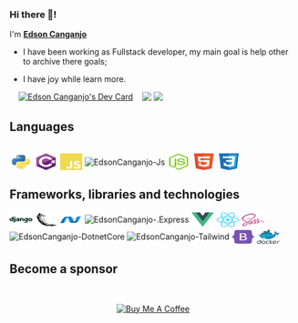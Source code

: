 ### Hi there 👋!

I'm [**Edson Canganjo** ](https://edsoncanganjo.cf/)

- I have been working as Fullstack developer, my main goal is help other to archive there goals;
- I have joy while learn more.

  <a href="https://github.com/edsoncanganjo">

 <div style="display: flex; gap: 1rem">
    <a href="https://app.daily.dev/edsoncanganjo"><img src="https://api.daily.dev/devcards/9a4341df6d1748e4adde16509270f229.png?r=bom" width="200" alt="Edson Canganjo's Dev Card"/></a>
    <div display: block>
        <img height="180em" src="https://github-readme-stats.vercel.app/api/?username=edsoncanganjo&show_icons=true&theme=onedark&include_all_commits=true&count_private=true" /> 
        <img height="180em" src="https://github-readme-stats.vercel.app/api/top-langs/?username=edsoncanganjo&layout=compact&langs_count=100&theme=dark" /> 
    </div>
</div>

<h2>Languages</h2>
<div style="display: inline_block"><br>
  <img align="center" alt="EdsonCanganjo-Python" height="30" width="40" src="https://raw.githubusercontent.com/devicons/devicon/master/icons/python/python-original.svg">
  <img align="center" alt="EdsonCanganjo-Csharp" height="30" width="40" src="https://raw.githubusercontent.com/devicons/devicon/master/icons/csharp/csharp-original.svg">
  <img align="center" alt="EdsonCanganjo-Js" height="30" width="40" src="https://raw.githubusercontent.com/devicons/devicon/master/icons/javascript/javascript-plain.svg">
 <img align="center" alt="EdsonCanganjo-Js" height="30" width="40" src="https://cdn.jsdelivr.net/gh/devicons/devicon/icons/typescript/typescript-original.svg" />
  <img align="center" alt="EdsonCanganjo-NodeJs" height="30" width="40" src="https://raw.githubusercontent.com/devicons/devicon/master/icons/nodejs/nodejs-original.svg">
  <img align="center" alt="EdsonCanganjo-HTML" height="30" width="40" src="https://raw.githubusercontent.com/devicons/devicon/master/icons/html5/html5-original.svg">
  <img align="center" alt="EdsonCanganjo-CSS" height="30" width="40" src="https://raw.githubusercontent.com/devicons/devicon/master/icons/css3/css3-original.svg">
</div>

<h2>Frameworks, libraries and technologies</h2>
<div>
  <img align="center" alt="EdsonCanganjo-Django" height="30" width="40" src="https://raw.githubusercontent.com/devicons/devicon/master/icons/django/django-plain-wordmark.svg">
  <img align="center" alt="EdsonCanganjo-Flask" height="30" width="40" src="https://raw.githubusercontent.com/devicons/devicon/master/icons/flask/flask-original.svg">
  <img align="center" alt="EdsonCanganjo-.NET" height="30" width="40" src="https://raw.githubusercontent.com/devicons/devicon/master/icons/dot-net/dot-net-original.svg">
  <img align="center" alt="EdsonCanganjo-.Express" height="30" width="40" src="https://cdn.jsdelivr.net/gh/devicons/devicon/icons/express/express-original-wordmark.svg" />
  <img align="center" alt="EdsonCanganjo-Vuejs" height="30" width="40" src="https://raw.githubusercontent.com/devicons/devicon/master/icons/vuejs/vuejs-original.svg">
  <img align="center" alt="EdsonCanganjo-React" height="30" width="40" src="https://raw.githubusercontent.com/devicons/devicon/master/icons/react/react-original.svg">
  <img align="center" alt="EdsonCanganjo-Sass" height="30" width="40" src="https://raw.githubusercontent.com/devicons/devicon/master/icons/sass/sass-original.svg">
  <img align="center" alt="EdsonCanganjo-DotnetCore" height="30" width="40" src="https://cdn.jsdelivr.net/gh/devicons/devicon/icons/dotnetcore/dotnetcore-original.svg" />
  <img align="center" alt="EdsonCanganjo-Tailwind" height="30" width="40" src="https://cdn.jsdelivr.net/gh/devicons/devicon/icons/tailwindcss/tailwindcss-plain.svg" />
  <img align="center" alt="EdsonCanganjo-Bootstrap" height="30" width="40" src="https://raw.githubusercontent.com/devicons/devicon/master/icons/bootstrap/bootstrap-plain.svg">
  <img align="center" alt="EdsonCanganjo-Docker" height="30" width="40" src="https://raw.githubusercontent.com/devicons/devicon/master/icons/docker/docker-original-wordmark.svg">
</div>
 
 <h2>Become a sponsor</h2>
 <div style="display: inline_block"><br>
   <p align="center">
    <a href="https://www.buymeacoffee.com/edsoncanganjo" target="_blank">
      <img src="https://cdn.buymeacoffee.com/buttons/v2/default-blue.png" alt="Buy Me A Coffee" style="height: 60px !important;width: 217px !important;" >
    </a>
  </p>
 </div>
